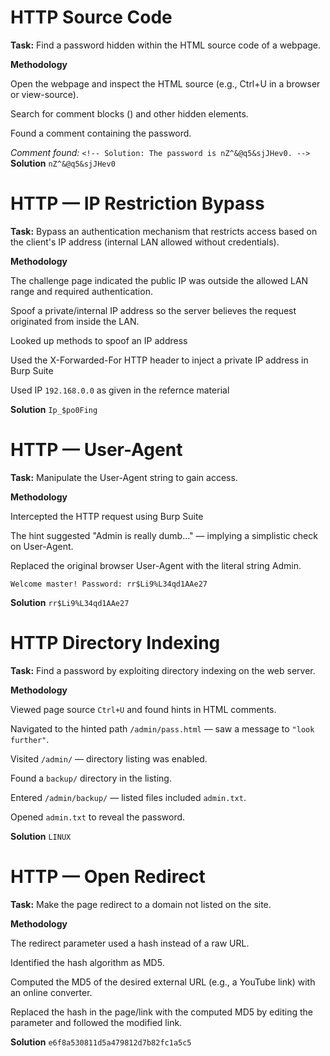 # HTTP Source Code

**Task:** Find a password hidden within the HTML source code of a webpage.

**Methodology**

Open the webpage and inspect the HTML source (e.g., Ctrl+U in a browser or view-source).

Search for comment blocks (<!-- ... -->) and other hidden elements.

Found a comment containing the password.

_Comment found:_
`<!-- Solution: The password is nZ^&@q5&sjJHev0. -->`
**Solution**
`nZ^&@q5&sjJHev0`


# HTTP — IP Restriction Bypass

**Task:** Bypass an authentication mechanism that restricts access based on the client's IP address (internal LAN allowed without credentials).

**Methodology**

The challenge page indicated the public IP was outside the allowed LAN range and required authentication.

Spoof a private/internal IP address so the server believes the request originated from inside the LAN.

Looked up methods to spoof an IP address

Used the X-Forwarded-For HTTP header to inject a private IP address in Burp Suite

Used IP `192.168.0.0` as given in the refernce material

**Solution**
`Ip_$po0Fing`

# HTTP — User-Agent

**Task:** Manipulate the User-Agent string to gain access.

**Methodology**

Intercepted the HTTP request using Burp Suite

The hint suggested "Admin is really dumb..." — implying a simplistic check on User-Agent.

Replaced the original browser User-Agent with the literal string Admin.

` Welcome master!
Password: rr$Li9%L34qd1AAe27
`

**Solution**
`rr$Li9%L34qd1AAe27`

# HTTP Directory Indexing
**Task:** Find a password by exploiting directory indexing on the web server.

**Methodology**

Viewed page source `Ctrl+U` and found hints in HTML comments.

Navigated to the hinted path `/admin/pass.html` — saw a message to `"look further"`.

Visited `/admin/` — directory listing was enabled.

Found a `backup/` directory in the listing.

Entered `/admin/backup/` — listed files included `admin.txt`.

Opened `admin.txt` to reveal the password.

**Solution**
`LINUX`

# HTTP — Open Redirect

**Task:** Make the page redirect to a domain not listed on the site.

**Methodology**

The redirect parameter used a hash instead of a raw URL.

Identified the hash algorithm as MD5.

Computed the MD5 of the desired external URL (e.g., a YouTube link) with an online converter.

Replaced the hash in the page/link with the computed MD5 by editing the parameter and followed the modified link.

**Solution**
`e6f8a530811d5a479812d7b82fc1a5c5`
